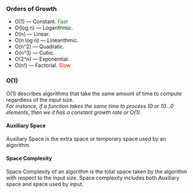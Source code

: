 ### Orders of Growth
- O(1) — Constant.                	<span style="color:green;">Fast</span>
- O(log n) — Logarithmic.
- O(n) — Linear.
- O(n log n) — Linearithmic.
- O(n^2) — Quadratic.
- O(n^3) — Cubic.
- O(2^n) — Exponential.
- O(n!) — Factorial.                <span style="color:red;">Slow</span>
### O(1) 
O(1) describes algorithms that take the same amount of time to compute regardless of the input size. <br /> 
_For instance, if a function takes the same time to process 10 or 10...0 elements, then we it has a constant growth rate or O(1)._
#### Auxiliary Space 
Auxiliary Space is the extra space or temporary space used by an algorithm. 
#### Space Complexity 
Space Complexity of an algorithm is the total space taken by the algorithm with respect to the input size. Space complexity includes both Auxiliary space and space used by input.